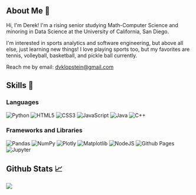 ## About Me 👋

Hi, I'm Derek! I'm a rising senior studying Math-Computer Science and minoring in Data Science at the University of California, San Diego.

I'm interested in sports analytics and software engineering, but above all else, just learning new things! I love playing sports too, but my favorites are tennis, volleyball, basketball, and pickle ball currently.

Reach me by email: dvklopstein@gmail.com

<!-- 
Using:
https://github.com/alexandresanlim/Badges4-README.md-Profile?tab=readme-ov-file#-languages- 
-->
## Skills 🍳

### Languages
![Python](https://img.shields.io/badge/python-3670A0?style=for-the-badge&logo=python&logoColor=ffdd54)
![HTML5](https://img.shields.io/badge/HTML5-E34F26?style=for-the-badge&logo=html5&logoColor=white)
![CSS3](https://img.shields.io/badge/css3-%231572B6.svg?style=for-the-badge&logo=css3&logoColor=white)
![JavaScript](https://img.shields.io/badge/JavaScript-323330?style=for-the-badge&logo=javascript&logoColor=F7DF1E)
![Java](https://img.shields.io/badge/java-%23ED8B00.svg?style=for-the-badge&logo=openjdk&logoColor=white)
![C++](https://img.shields.io/badge/C%2B%2B-00599C?style=for-the-badge&logo=c%2B%2B&logoColor=white)

### Frameworks and Libraries
![Pandas](https://img.shields.io/badge/Pandas-2C2D72?style=for-the-badge&logo=pandas&logoColor=white)
![NumPy](https://img.shields.io/badge/Numpy-777BB4?style=for-the-badge&logo=numpy&logoColor=white)
![Plotly](https://img.shields.io/badge/Plotly-%233F4F75.svg?style=for-the-badge&logo=plotly&logoColor=white)
![Matplotlib](https://img.shields.io/badge/Matplotlib-%23ffffff.svg?style=for-the-badge&📈📈logo=Matplotlib&logoColor=black) 
![NodeJS](https://img.shields.io/badge/node.js-6DA55F?style=for-the-badge&logo=node.js&logoColor=white)
![Github Pages](https://img.shields.io/badge/GitHub%20Pages-222222?style=for-the-badge&logo=GitHub%20Pages&logoColor=white)
![Jupyter](https://img.shields.io/badge/Jupyter-F37626.svg?&style=for-the-badge&logo=Jupyter&logoColor=white)


## Github Stats 📈
![](https://github-readme-stats.vercel.app/api/top-langs/?username=dklopstein&theme=dark&hide_border=true&include_all_commits=true&count_private=false&layout=compact)